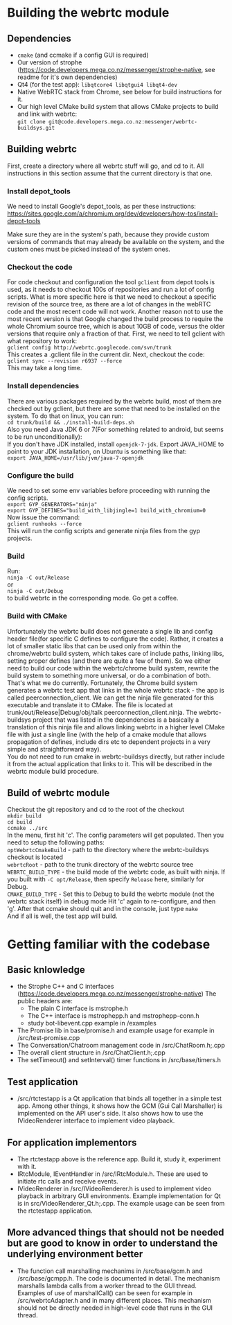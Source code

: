 #  Building the webrtc module #

## Dependencies ##

 - `cmake` (and ccmake if a config GUI is required)  
 - Our version of strophe (https://code.developers.mega.co.nz/messenger/strophe-native, see readme for it's own dependencies)  
 - Qt4 (for the test app): `libqtcore4 libqtgui4 libqt4-dev`  
 - Native WebRTC stack from Chrome, see below for build instructions for it.  
 - Our high level CMake build system that allows CMake projects to build and link with webrtc:  
`git clone git@code.developers.mega.co.nz:messenger/webrtc-buildsys.git`

## Building webrtc ##
First, create a directory where all webrtc stuff will go, and cd to it. All instructions in this section assume that the current directory is that one.  

### Install depot_tools ###
We need to install Google's depot_tools, as per these instructions:  
https://sites.google.com/a/chromium.org/dev/developers/how-tos/install-depot-tools  

Make sure they are in the system's path, because they provide custom versions of commands that may already be available on the system, and the custom ones must be picked instead of the system ones.

### Checkout the code ###
For code checkout and configuration the tool `gclient` from depot tools is used, as it needs to checkout 100s of repositories and run a lot of config scripts. What is more specific here is that we need to checkout a specific revision of the source tree, as there are a lot of changes in the webRTC code and the most recent code will not work. Another reason not to use the most recent version is that Google changed the build process to require the whole Chromium source tree, which is about 10GB of code, versus the older versions that require only a fraction of that. First, we need to tell gclient with what repository to work:  
`gclient config http://webrtc.googlecode.com/svn/trunk`  
This creates a .gclient file in the current dir. Next, checkout the code:  
`gclient sync --revision r6937 --force`  
This may take a long time.  

### Install dependencies ###
There are various packages required by the webrtc build, most of them are checked out by gclient, but there are some that need to be installed on the system. To do that on linux, you can run:  
`cd trunk/build && ./install-build-deps.sh`  
Also you need Java JDK 6 or 7(For something related to android, but seems to be run unconditionally):  
If you don't have JDK installed, install `openjdk-7-jdk`. Export JAVA_HOME to point to your JDK installation, on Ubuntu is something like that:  
`export JAVA_HOME=/usr/lib/jvm/java-7-openjdk`   

### Configure the build ###
We need to set some env variables before proceeding with running the config scripts.  
`export GYP_GENERATORS="ninja"`  
`export GYP_DEFINES="build_with_libjingle=1 build_with_chromium=0`  
Now issue the command:  
`gclient runhooks --force`  
This will run the config scripts and generate ninja files from the gyp projects.

### Build ###
Run:  
`ninja -C out/Release`  
or  
`ninja -C out/Debug`  
to build webrtc in the corresponding mode. Go get a coffee.

### Build with CMake ###
Unfortunately the webrtc build does not generate a single lib and config header file(for specific C defines to configure the code). Rather, it creates a lot of smaller static libs that can be used only from within the chrome/webrtc build system, which takes care of include paths, linking libs, setting proper defines (and there are quite a few of them). So we either need to build our code within the webrtc/chrome build system, rewrite the build system to something more universal, or do a combination of both. That's what we do currently. Fortunately, the Chrome build system generates a webrtc test app that links in the whole webrtc stack - the app is called peerconnection_client. We can get the ninja file generated for this executable and translate it to CMake. The file is located at trunk/out/Release|Debug/obj/talk peerconnection_client.ninja. The webrtc-buildsys project that was listed in the dependencies is a basically a translation of this ninja file and allows linking webrtc in a higher level CMake file with just a single line (with the help of a cmake module that allows propagation of defines, include dirs etc to dependent projects in a very simple and straightforward way).  
You do not need to run cmake in webrtc-buildsys directly, but rather include it from the actual application that links to it. This will be described in the webrtc module build procedure.

## Build of webrtc module ##
Checkout the git repository and cd to the root of the checkout  
`mkdir build`  
`cd build`  
`ccmake ../src`  
In the menu, first hit 'c'. The config parameters will get populated. Then you need to setup the following paths:  
`optWebrtcCmakeBuild` -  path to the directory where the webrtc-buildsys checkout is located  
`webrtcRoot` - path to the trunk directory of the webrtc source tree  
`WEBRTC_BUILD_TYPE` - the build mode of the webrtc code, as built with ninja. If you built with `-C opt/Release`, then specify `Release` here, similarly for Debug.  
`CMAKE_BUILD_TYPE` - Set this to Debug to build the webrtc module (not the webrtc stack itself) in debug mode 
Hit 'c' again to re-configure, and then 'g'. After that ccmake should quit and in the console, just type
`make`  
And if all is well, the test app will build.

# Getting familiar with the codebase #
## Basic knlowledge ##
  * the Strophe C++ and C interfaces (https://code.developers.mega.co.nz/messenger/strophe-native)
The public headers are:
    - The plain C interface is mstrophe.h
    - The C++ interface is mstrophepp.h and mstrophepp-conn.h 
    - study bot-libevent.cpp example in /examples
  * The Promise lib in base/promise.h and example usage for example in /src/test-promise.cpp
  * The Conversation/Chatroom management code in /src/ChatRoom.h;.cpp
  * The overall client structure in /src/ChatClient.h;.cpp
  * The setTimeout() and setInterval() timer functions in /src/base/timers.h  

## Test application ##
  * /src/rtctestapp is a Qt application that binds all together in a simple test app. Among other things, it shows how the GCM (Gui Call Marshaller) is implemented on the API user's side. It also shows how to use the IVideoRenderer interface to implement video playback.

## For application implementors ##
  * The rtctestapp above is the reference app. Build it, study it, experiment with it.
  * IRtcModule, IEventHandler in /src/IRtcModule.h. These are used to initiate rtc calls and receive events.
  * IVideoRenderer in /src/IVideoRenderer.h is used to implement video playback in arbitrary GUI environments. Example implementation for Qt is in src/VideoRenderer_Qt.h;.cpp. The example usage can be seen from the rtctestapp application.

## More advanced things that should not be needed but are good to know in order to understand the underlying environment better ##
  * The function call marshalling mechanims in /src/base/gcm.h and /src/base/gcmpp.h. The code is documented in detail. The mechanism marshalls lambda calls from a worker thread to the GUI thread. Examples of use of marshallCall() can be seen for example in /src/webrtcAdapter.h and in many different places.  This mechanism should not be directly needed in high-level code that runs in the GUI thread.

